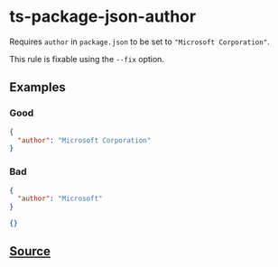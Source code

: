 # ts-package-json-author

Requires `author` in `package.json` to be set to `"Microsoft Corporation"`.

This rule is fixable using the `--fix` option.

## Examples

### Good

```json
{
  "author": "Microsoft Corporation"
}
```

### Bad

```json
{
  "author": "Microsoft"
}
```

```json
{}
```

## [Source](https://azure.github.io/azure-sdk/typescript_implementation.html#ts-package-json-author)
